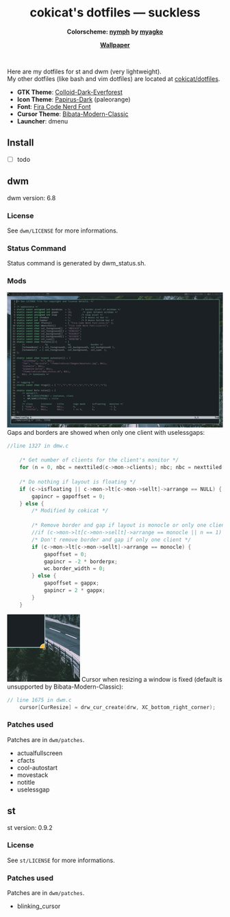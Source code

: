 <h1 align="center">cokicat's dotfiles — suckless</h1>
<p align="center"><b>Colorscheme: <a href="https://github.com/myagko/nymph.git">nymph</a> by <a href="https://github.com/myagko/">myagko</a></b><p>
<p align="center"><b><a href="https://w.wallhaven.cc/full/x1/wallhaven-x1vk3z.jpg">Wallpaper</a></b><p>
<br>

Here are my dotfiles for st and dwm (very lightweight).  
My other dotfiles (like bash and vim dotfiles) are located at [cokicat/dotfiles](https://github.com/cokicat/dotfiles.git).

- **GTK Theme**: [Colloid-Dark-Everforest](https://github.com/vinceliuice/Colloid-gtk-theme)
- **Icon Theme**: [Papirus-Dark](https://github.com/PapirusDevelopmentTeam/papirus-icon-theme) (paleorange)
- **Font**: [Fira Code Nerd Font](https://github.com/ryanoasis/nerd-fonts/releases/download/v3.2.1/FiraMono.zip)
- **Cursor Theme**: [Bibata-Modern-Classic](https://github.com/ful1e5/Bibata_Cursor)
- **Launcher**: dmenu

## Install
- [ ] todo

## dwm
dwm version: 6.8
### License
See `dwm/LICENSE` for more informations.
### Status Command
Status command is generated by dwm_status.sh.
### Mods
![Gaps Mod](images/mod_gaps.png "Gaps Mod")
Gaps and borders are showed when only one client with uselessgaps:
```c
//line 1327 in dmw.c

	/* Get number of clients for the client's monitor */
	for (n = 0, nbc = nexttiled(c->mon->clients); nbc; nbc = nexttiled(nbc->next), n++);

	/* Do nothing if layout is floating */
	if (c->isfloating || c->mon->lt[c->mon->sellt]->arrange == NULL) {
		gapincr = gapoffset = 0;
	} else {
		/* Modified by cokicat */
		
		/* Remove border and gap if layout is monocle or only one client */
		//if (c->mon->lt[c->mon->sellt]->arrange == monocle || n == 1) {
		/* Don't remove border and gap if only one client */
		if (c->mon->lt[c->mon->sellt]->arrange == monocle) {
			gapoffset = 0;
			gapincr = -2 * borderpx;
			wc.border_width = 0;
		} else {
			gapoffset = gappx;
			gapincr = 2 * gappx;
		}
	}
```

![Cursor Mod](images/mod_cursor.png "Cursor Mod")
Cursor when resizing a window is fixed (default is unsupported by Bibata-Modern-Classic):
```c
// line 1675 in dwm.c
	cursor[CurResize] = drw_cur_create(drw, XC_bottom_right_corner);
```
### Patches used
Patches are in `dwm/patches`.
- actualfullscreen
- cfacts
- cool-autostart
- movestack
- notitle
- uselessgap

## st
st version: 0.9.2
### License
See `st/LICENSE` for more informations.
### Patches used
Patches are in `dwm/patches`.
- blinking_cursor
